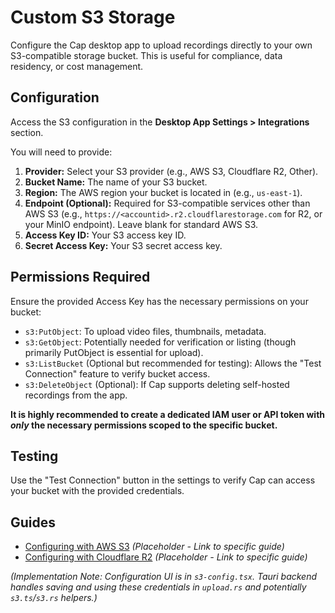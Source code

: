 # Custom S3 Storage

Configure the Cap desktop app to upload recordings directly to your own S3-compatible storage bucket. This is useful for compliance, data residency, or cost management.

## Configuration

Access the S3 configuration in the **Desktop App Settings > Integrations** section.

You will need to provide:

1.  **Provider:** Select your S3 provider (e.g., AWS S3, Cloudflare R2, Other).
2.  **Bucket Name:** The name of your S3 bucket.
3.  **Region:** The AWS region your bucket is located in (e.g., `us-east-1`).
4.  **Endpoint (Optional):** Required for S3-compatible services other than AWS S3 (e.g., `https://<accountid>.r2.cloudflarestorage.com` for R2, or your MinIO endpoint). Leave blank for standard AWS S3.
5.  **Access Key ID:** Your S3 access key ID.
6.  **Secret Access Key:** Your S3 secret access key.

## Permissions Required

Ensure the provided Access Key has the necessary permissions on your bucket:

*   `s3:PutObject`: To upload video files, thumbnails, metadata.
*   `s3:GetObject`: Potentially needed for verification or listing (though primarily PutObject is essential for upload).
*   `s3:ListBucket` (Optional but recommended for testing): Allows the "Test Connection" feature to verify bucket access.
*   `s3:DeleteObject` (Optional): If Cap supports deleting self-hosted recordings from the app.

**It is highly recommended to create a dedicated IAM user or API token with *only* the necessary permissions scoped to the specific bucket.**

## Testing

Use the "Test Connection" button in the settings to verify Cap can access your bucket with the provided credentials.

## Guides

*   [Configuring with AWS S3](./s3/aws-s3.mdx) *(Placeholder - Link to specific guide)*
*   [Configuring with Cloudflare R2](./s3/cloudflare-r2.mdx) *(Placeholder - Link to specific guide)*

*(Implementation Note: Configuration UI is in `s3-config.tsx`. Tauri backend handles saving and using these credentials in `upload.rs` and potentially `s3.ts`/`s3.rs` helpers.)*
